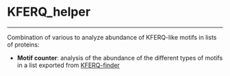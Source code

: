 # KFERQ_helper
---

Combination of various to analyze abundance of KFERQ-like motifs in lists of proteins:
  * **Motif counter**: analysis of the abundance of the different types of motifs in a list exported from [KFERQ-finder](http://tinyurl.com/kferq)

